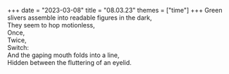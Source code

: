 +++
date = "2023-03-08"
title = "08.03.23"
themes = ["time"]
+++
Green slivers assemble into readable figures in the dark,  
They seem to hop motionless,  
Once,  
Twice,  
Switch:  
And the gaping mouth folds into a line,  
Hidden between the fluttering of an eyelid.
